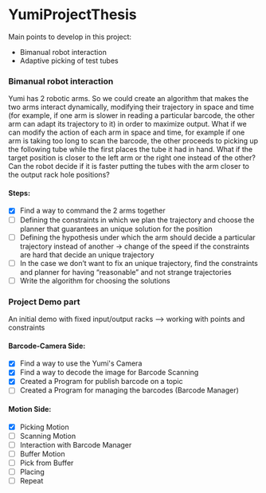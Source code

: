 # YumiProjectThesis

Main points to develop in this project:

* Bimanual robot interaction
* Adaptive picking of test tubes

### Bimanual robot interaction

Yumi has 2 robotic arms. So we could create an algorithm that makes the two arms interact dynamically,
modifying their trajectory in space and time (for example, if one arm is slower
in reading a particular barcode, the other arm can adapt its trajectory to it)
in order to maximize output.
What if we can modify the action of each arm in space and time,
for example if one arm is taking too long to scan the barcode,
the other proceeds to picking up the following tube while the first places the tube it had in hand. 
What if the target position is closer to the left arm or the right one instead of the other?
Can the robot decide if it is faster putting the tubes with the arm closer
to the output rack hole positions?

#### Steps:

- [x] Find a way to command the 2 arms together
- [ ] Defining the constraints in which we plan the trajectory and choose the planner
that guarantees an unique solution for the position
- [ ] Defining the hypothesis under which the arm should decide a particular trajectory instead of another → change of the speed if the constraints are hard that decide an unique trajectory
- [ ] In the case we don’t want to fix an unique trajectory, find the constraints
 and planner for having “reasonable” and not strange trajectories
- [ ] Write the algorithm for choosing the solutions

### Project Demo part

An initial demo with fixed input/output racks --> working with points and constraints

#### Barcode-Camera Side:
 
- [x] Find a way to use the Yumi's Camera
- [x] Find a way to decode the image for Barcode Scanning
- [x] Created a Program for publish barcode on a topic
- [ ] Created a Program for managing the barcodes (Barcode Manager)

#### Motion Side:
- [x] Picking Motion
- [ ] Scanning Motion
- [ ] Interaction with Barcode Manager
- [ ] Buffer Motion
- [ ] Pick from Buffer
- [ ] Placing
- [ ] Repeat
